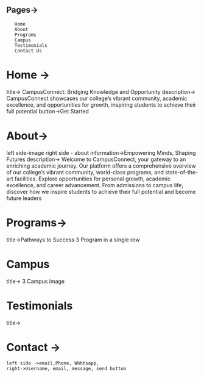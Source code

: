 ## Pages->
       Home
       About
       Programs
       Campus
       Testimonials
       Contact Us
      
       
# Home ->
 title-> CampusConnect: Bridging Knowledge and Opportunity
 description-> CampusConnect showcases our college’s vibrant community, academic excellence, and opportunities for growth, inspiring students to achieve their full potential
 button->Get Started


 # About->
   left side-image
   right side - about information->Empowering Minds, Shaping Futures
   description-> Welcome to CampusConnect, your gateway to an enriching academic journey. Our platform offers a comprehensive overview of our college’s vibrant community, world-class programs, and state-of-the-art facilities. Explore opportunities for personal growth, academic excellence, and career advancement. From admissions to campus life, discover how we inspire students to achieve their full potential and become future leaders

# Programs->
title->Pathways to Success
  3 Program in a single row


  # Campus
  title->
  3 Campus image


  # Testimonials
  title->

  # Contact ->
    left side ->email,Phone, Whhtsapp,
    right->Username, email, message, send button

    